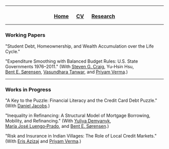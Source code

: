 ___

<h3> 
    <p align="center"> 
        <a href="https://xmgbautista.github.io/">Home</a> &emsp;
        <a href="https://xmgbautista.github.io/assets/cv/cv_xmgbautista.pdf">CV</a> &emsp;
        <a href="https://xmgbautista.github.io/research">Research</a>
    </p>
</h3>

___

### Working Papers

"Student Debt, Homeownership, and Wealth Accumulation over the Life Cycle."
<br>

"Expenditure Smoothing with Balanced Budget Rules: U.S. State Governments 1976&ndash;2011." (With [Steven&nbsp;G.&nbsp;Craig](https://www.uh.edu/class/economics/people/current-faculty/steve/), Yu-Hsin&nbsp;Hsu, [Bent&nbsp;E.&nbsp;S&oslash;rensen](https://uh.edu/~bsorense/), 
[Vasundhara&nbsp;Tanwar](https://sites.google.com/view/vasundharatanwar/home), and [Priyam&nbsp;Verma](https://sites.google.com/view/priyamverma/home).)
<br>

___

### Works in Progress

"A Key to the Puzzle: Financial Literacy and the Credit Card Debt Puzzle." (With [Daniel&nbsp;Jacobs](https://dljacobs.github.io/).)
<br>

"Inequality in Refinancing: A Structural Model of Mortgage Borrowing, Mobility, and Refinancing." (With [Yuliya&nbsp;Demyanyk](http://www.ydemyanyk.com/), [Mar&iacute;a&nbsp;Jos&eacute;&nbsp;Luengo&#8209;Prado](http://luengoprado.net/), and [Bent&nbsp;E.&nbsp;S&oslash;rensen](https://uh.edu/~bsorense/).)
<br>

"Risk and Insurance in Indian Villages: The Role of Local Credit Markets." (With [Eris&nbsp;Azizaj](https://sites.google.com/site/erisazizaj/home) and [Priyam&nbsp;Verma](https://sites.google.com/view/priyamverma/home).)
       
